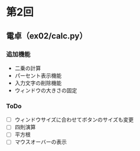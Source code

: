 # 第2回
## 電卓（ex02/calc.py）
### 追加機能
* 二乗の計算
* パーセント表示機能
* 入力文字の削除機能
* ウィンドウの大きさの固定

### ToDo

* [ ] ウィンドウサイズに合わせてボタンのサイズも変更
* [ ] 四則演算
* [ ] 平方根
* [ ] マウスオーバーの表示
